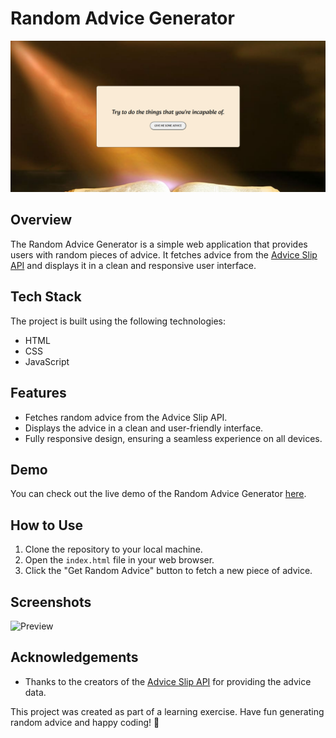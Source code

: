 # Random Advice Generator

![Random Advice Generator](https://github.com/mayurpatil77/Javascript-Projects-/blob/main/Project%2022%20-%20Random%20Advice%20Generator/preview.jpg?raw=true)

## Overview

The Random Advice Generator is a simple web application that provides users with random pieces of advice. It fetches advice from the [Advice Slip API](https://api.adviceslip.com/advice) and displays it in a clean and responsive user interface.

## Tech Stack

The project is built using the following technologies:

- HTML
- CSS
- JavaScript

## Features

- Fetches random advice from the Advice Slip API.
- Displays the advice in a clean and user-friendly interface.
- Fully responsive design, ensuring a seamless experience on all devices.

## Demo

You can check out the live demo of the Random Advice Generator [here](https://example.com).

## How to Use

1. Clone the repository to your local machine.
2. Open the `index.html` file in your web browser.
3. Click the "Get Random Advice" button to fetch a new piece of advice.

## Screenshots

![Preview]([screenshot2.png](https://github.com/mayurpatil77/Javascript-Projects-/blob/main/Project%2022%20-%20Random%20Advice%20Generator/preview.jpg?raw=true))

## Acknowledgements

- Thanks to the creators of the [Advice Slip API](https://api.adviceslip.com/advice) for providing the advice data.


This project was created as part of a learning exercise. Have fun generating random advice and happy coding! 🚀
